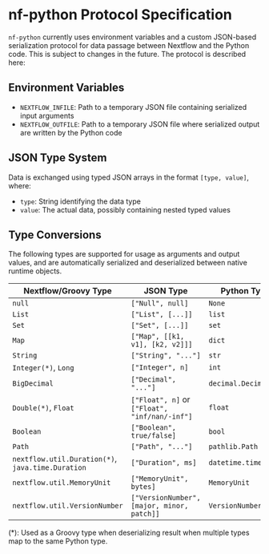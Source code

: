 # nf-python Protocol Specification

`nf-python` currently uses environment variables and a custom JSON-based serialization protocol
for data passage between Nextflow and the Python code. This is subject to changes in the future.
The protocol is described here:

## Environment Variables

- `NEXTFLOW_INFILE`: Path to a temporary JSON file containing serialized input arguments
- `NEXTFLOW_OUTFILE`: Path to a temporary JSON file where serialized output are written by the Python code

## JSON Type System

Data is exchanged using typed JSON arrays in the format `[type, value]`, where:
- `type`: String identifying the data type
- `value`: The actual data, possibly containing nested typed values

## Type Conversions

The following types are supported for usage as arguments and output values,
and are automatically serialized and deserialized between native runtime objects.

| Nextflow/Groovy Type | JSON Type | Python Type |
|-------------|-----------|------------|
| `null` | `["Null", null]` | `None` |
| `List` | `["List", [...]]` | `list` |
| `Set` | `["Set", [...]]` | `set` |
| `Map` | `["Map", [[k1, v1], [k2, v2]]]` | `dict` |
| `String` | `["String", "..."]` | `str` |
| `Integer(*)`, `Long` | `["Integer", n]` | `int` |
| `BigDecimal` | `["Decimal", "..."]` | `decimal.Decimal` |
| `Double(*)`, `Float` | `["Float", n]` or `["Float", "inf/nan/-inf"]` | `float` |
| `Boolean` | `["Boolean", true/false]` | `bool` |
| `Path` | `["Path", "..."]` | `pathlib.Path` |
| `nextflow.util.Duration(*)`, `java.time.Duration` | `["Duration", ms]` | `datetime.timedelta` |
| `nextflow.util.MemoryUnit` | `["MemoryUnit", bytes]` | `MemoryUnit` |
| `nextflow.util.VersionNumber` | `["VersionNumber", [major, minor, patch]]` | `VersionNumber` |

(*): Used as a Groovy type when deserializing result when multiple types map to the same Python type.
